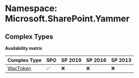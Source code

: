 # Namespace: Microsoft.SharePoint.Yammer

## Complex Types

**Availability matrix**

Complex Type | SPO | SP 2019 | SP 2016 | SP 2013
----------|-----|---------|---------|--------
[WacToken](./ComplexTypes/WacToken.md) | ✅ | ❌ | ❌ | ❌
